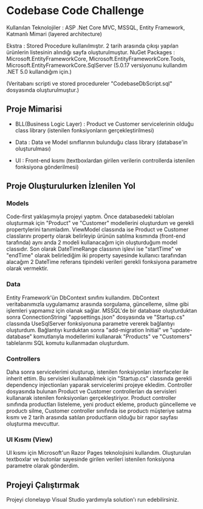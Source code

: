 # Codebase Code Challenge

Kullanılan Teknolojiler : ASP .Net Core MVC, MSSQL, Entity Framework, Katmanlı Mimari (layered architecture)

Ekstra : Stored Procedure kullanılmıştır. 2 tarih arasında çıkışı yapılan ürünlerin listesinin alındığı sayfa oluşturulmuştur.
NuGet Packages : Microsoft.EntityFrameworkCore, Microsoft.EntityFrameworkCore.Tools, Microsoft.EntityFrameworkCore.SqlServer (5.0.17 versiyonunu kullandım 
.NET 5.0 kullandığım için.)

(Veritabanı scripti ve stored procedureler "CodebaseDbScript.sql" dosyasında oluşturulmuştur.)

## Proje Mimarisi
- BLL(Business Logic Layer) : Product ve Customer servicelerinin olduğu class library (istenilen fonksiyonların gerçekleştirilmesi)

- Data : Data ve Model sınıflarının bulunduğu class library (database'in oluşturulması)

- UI : Front-end kısmı (textboxlardan girilen verilerin controllerda istenilen fonksiyona gönderilmesi)

## Proje Oluşturulurken İzlenilen Yol
### Models
Code-first yaklaşımıyla projeyi yaptım. Önce databasedeki tabloları oluşturmak için "Product" ve "Customer" modellerini oluşturdum ve gerekli propertylerini tanımladım. ViewModel classında ise Product ve Customer classlarını property olarak belirleyip ürünün satılma kısmında (front-end tarafında) aynı anda 2 modeli kullanacağım için oluşturduğum model classıdır. Son olarak DateTimeRange classının işlevi ise "startTime" ve "endTime" olarak belirlediğim iki property sayesinde kullanıcı tarafından alacağım 2 DateTime referans tipindeki verileri gerekli fonksiyona parametre olarak vermektir.

### Data
Entity Framework'ün DbContext sınıfını kullandım. DbContext veritabanımızla uygulamamız arasında sorgulama, güncelleme, silme gibi işlemleri yapmamız için olanak sağlar. MSSQL'de bir database oluşturduktan sonra ConnectionStringi "appsettings.json" dosyasında ve "Startup.cs" classında UseSqlServer fonksiyonuna parametre vererek bağlantıyı oluşturdum. Bağlantıyı kurduktan sonra "add-migration Initial" ve "update-database" komutlarıyla modellerimi kullanarak "Products" ve "Customers" tablelarımı SQL komutu kullanmadan oluşturdum. 

### Controllers
Daha sonra servicelerimi oluşturup, istenilen fonksiyonları interfaceler ile inherit ettim. Bu servisleri kullanabilmek için "Startup.cs" classında gerekli dependency injectionları yaparak servicelerimi projeye ekledim. Controller dosyasında bulunan Product ve Customer controllerları da servisleri kullanarak istenilen fonksiyonları gerçekleştiriyor. Product controller sınıfında productları listeleme, yeni product ekleme, productı güncelleme ve productı silme, Customer controller sınıfında ise productı müşteriye satma kısmı ve 2 tarih arasında satılan productların olduğu bir rapor sayfası oluşturma mevcuttur. 

### UI Kısmı (View)
UI kısmı için Microsoft'un Razor Pages teknolojisini kullandım. Oluşturulan textboxlar ve butonlar sayesinde girilen verileri istenilen fonksiyona parametre olarak gönderdim. 

## Projeyi Çalıştırmak
Projeyi clonelayıp Visual Studio yardımıyla solution'ı run edebilirsiniz.
